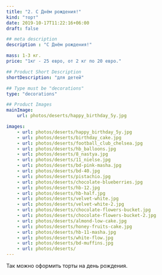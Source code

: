 ```yaml
---
title: "2. С Днём рождения!"
kind: "торт"
date: 2019-10-17T11:22:16+06:00
draft: false

## meta description
description : "С Днём рождения!"

mass: 1-3 кг.
price: "1кг - 25 евро, от 2 кг по 20 евро."

## Product Short Description
shortDescription: "для детей"

## Type must be "decorations"
type: "decorations"

## Product Images
mainImage:
    url: photos/deserts/happy_birthday_5y.jpg

images:
    - url: photos/deserts/happy_birthday_5y.jpg
    - url: photos/deserts/birthday_cake.jpg
    - url: photos/deserts/football_club_chelsea.jpg
    - url: photos/deserts/hb_balloons.jpg
    - url: photos/deserts/8_nastya.jpg
    - url: photos/deserts/11_nielse.jpg
    - url: photos/deserts/bd-pink-masha.jpg
    - url: photos/deserts/bd-40.jpg
    - url: photos/deserts/pistachio.jpg
    - url: photos/deserts/chocolate-blueberries.jpg
    - url: photos/deserts/hb-12.jpg
    - url: photos/deserts/hb-half.jpg
    - url: photos/deserts/velvet-white.jpg
    - url: photos/deserts/velvet-white-2.jpg
    - url: photos/deserts/chocolate-flowers-bucket.jpg
    - url: photos/deserts/chocolate-flowers-bucket-2.jpg
    - url: photos/deserts/almond-low-cake.jpg
    - url: photos/deserts/honey-fruits-cake.jpg
    - url: photos/deserts/hb-11-masha.jpg
    - url: photos/deserts/white-flow.jpg
    - url: photos/deserts/bd-muffins.jpg
    - url: photos/deserts/
---
```


Так можно оформить торты на день рождения.
